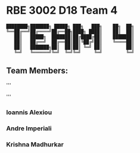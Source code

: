 # RBE 3002 D18 Team 4

```
████████╗███████╗ █████╗ ███╗   ███╗    ██╗  ██╗
╚══██╔══╝██╔════╝██╔══██╗████╗ ████║    ██║  ██║
   ██║   █████╗  ███████║██╔████╔██║    ███████║
   ██║   ██╔══╝  ██╔══██║██║╚██╔╝██║    ╚════██║
   ██║   ███████╗██║  ██║██║ ╚═╝ ██║         ██║
   ╚═╝   ╚══════╝╚═╝  ╚═╝╚═╝     ╚═╝         ╚═╝
```

## Team Members:

'''

'''

### Ioannis Alexiou
### Andre Imperiali
### Krishna Madhurkar
